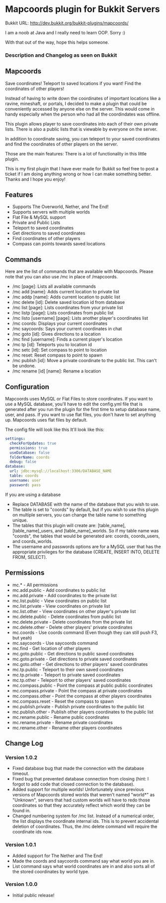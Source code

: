 # Mapcoords plugin for Bukkit Servers

Bukkit URL: http://dev.bukkit.org/bukkit-plugins/mapcoords/

I am a noob at Java and I really need to learn OOP. Sorry :)

With that out of the way, hope this helps someone.

### Description and Changelog as seen on Bukkit

## Mapcoords
Save coordinates! Teleport to saved locations if you want! Find the coordinates of other players!

Instead of having to write down the coordinates of important locations like a ravine, mineshaft, or portals, I decided to make a plugin that could be conveniently accessed by anyone else on the server. This would come in handy especially when the person who had all the coordindates was offline.

This plugin allows player to save coordinates into each of their own private lists. There is also a public lists that is viewable by everyone on the server.

In addition to coordinate saving, you can teleport to your saved coordinates and find the coordinates of other players on the server.

Those are the main features: There is a lot of functionality in this little plugin.

This is my first plugin that I have ever made for Bukkit so feel free to post a ticket if I am doing anything wrong or how I can make something better. Thanks and I hope you enjoy!

## Features
- Supports The Overworld, Nether, and The End!
- Supports servers with multiple worlds
- Flat File & MySQL support
- Private and Public Lists
- Teleport to saved coordinates
- Get directions to saved coordinates
- Find coordinates of other players
- Compass can points towards saved locations

## Commands
Here are the list of commands that are available with Mapcoords.
Please note that you can also use /mc in place of /mapcoords.

- /mc [page]: Lists all available commands
- /mc add [name]: Adds current location to private list
- /mc addp [name]: Adds current location to public list
- /mc delete [id]: Delete saved location id from database
- /mc list [page]: Lists coordinates from your private list
- /mc listp [page]: Lists coordinates from public list
- /mc listo [username] [page]: Lists another player's coordinates list
- /mc coords: Displays your current coordinates
- /mc saycoords: Says your current coordinates in chat
- /mc goto [id]: Gives directions to a location
- /mc find [username]: Finds a current player's location
- /mc tp [id]: Teleports you to location id
- /mc setc [id]: Set compass to point to location
- /mc reset: Reset compass to point to spawn
- /mc publish [id]: Move a private coordinate to the public list. This can't be undone.
- /mc rename [id] [name]: Rename a location

## Configuration
Mapcoords uses MySQL or Flat Files to store coordinates.
If you want to use a MySQL database, you'll have to edit the config.yml file that is generated after you run the plugin for the first time to setup database name, user, and pass. If you want to use flat files, you don't have to set anything up. Mapcoords uses flat files by default.

The config file will look like this
It'll look like this:

```yaml
settings:
  checkForUpdates: true
  permissions: true
  useDatabase: false
  folderName: coords
  debug: false
database:
  url: jdbc:mysql://localhost:3306/DATABASE_NAME
  table: coords
  username: user
  password: pass
```

If you are using a database
- Replace DATABASE with the name of the database that you wish to use.
- The table is set to "coords" by default, but if you wish to use this plugin on multiple servers, you can change the table name to something unique.
- The tables that this plugin will create are: [table_name], [table_name]_users, and [table_name]_worlds. So if my table name was "coords", the tables that would be generated are: coords, coords_users, and coords_worlds.
- The username and passwords options are for a MySQL user that has the appropriate privileges for the database (CREATE, INSERT INTO, DELETE FROM, SELECT).
## Permissions
- mc.*              - All permissions
- mc.add.public    - Add coordinates to public list
- mc.add.private     - Add coordinates to the private list
- mc.list.public   - View coordinates on public list
- mc.list.private    - View coordinates on private list
- mc.list.other     - View coordinates on other player's private list
- mc.delete.public - Delete coordinates from public list
- mc.delete.private  - Delete coordinates from the private list
- mc.delete.other   - Delete other players' private coordinates
- mc.coords         - Use coords command (Even though they can still push F3, but yeah)
- mc.saycoords      - Use saycoords command
- mc.find                - Get location of other players
- mc.goto.public   - Get directions to public saved coordinates
- mc.goto.private    - Get directions to private saved coordinates
- mc.goto.other    - Get directions to other players' saved coordinates
- mc.tp.public     - Teleport to their own saved coordinates
- mc.tp.private      - Teleport to private saved coordinates
- mc.tp.other       - Teleport to other players' saved coordinates
- mc.compass.public - Point the compass at public public coordinates
- mc.compass.private - Point the compass at private coordinates
- mc.compass.other - Point the compass at other players coordinates
- mc.compass.reset - Reset the compass to spawn
- mc.publish.private    - Publish private coordinates to the public list
- mc.publish.other       - Publish other players coordinates to the public list
- mc.rename.public      - Rename public coordinates
- mc.rename.private     - Rename private coordinates
- mc.rename.other       - Rename other players coordinates

## Change Log
### Version 1.0.2
- Fixed database bug that made the connection with the database timeout.
- Fixed bug that prevented database connection from closing (hint: I forgot to add code that closed connection to the database).
- Added support for multiple worlds! Unfortunately since previous versions of Mapcoords stored worlds that weren't named "world*" as "Unknown", servers that had custom worlds will have to redo those coordinates so that they accurately reflect which world they can be found in.
- Changed numbering system for /mc list. Instead of a numerical order, the list displays the coordinate internal ids. This is to prevent accidental deletion of coordinates. Thus, the /mc delete command will require the coordinate ids now.

### Version 1.0.1
- Added support for The Nether and The End!
- Made the coords and saycoords command say what world you are in.
- List command says what world coordinates are in and also sorts all of the stored coordinates by world type.

### Version 1.0.0
- Initial public release!
